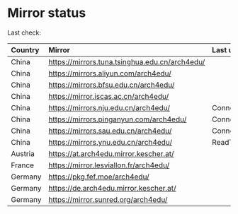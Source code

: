 <script src="./time.js"></script>
# Mirror status
Last check: <script type="text/javascript">localize(1676287045.9200122);</script>

|Country|Mirror|Last update|
|:------|:-----|:----------|
|China|https://mirrors.tuna.tsinghua.edu.cn/arch4edu/|<script type="text/javascript">localize(1676270322);</script>|
|China|https://mirrors.aliyun.com/arch4edu/|<script type="text/javascript">localize(1676140349);</script>|
|China|https://mirrors.bfsu.edu.cn/arch4edu/|<script type="text/javascript">localize(1676270322);</script>|
|China|https://mirror.iscas.ac.cn/arch4edu/|<script type="text/javascript">localize(1676270322);</script>|
|China|https://mirrors.nju.edu.cn/arch4edu/|ConnectTimeout|
|China|https://mirrors.pinganyun.com/arch4edu/|ConnectionError|
|China|https://mirrors.sau.edu.cn/arch4edu/|ConnectionError|
|China|https://mirrors.ynu.edu.cn/arch4edu/|ReadTimeout|
|Austria|https://at.arch4edu.mirror.kescher.at/|<script type="text/javascript">localize(1676270322);</script>|
|France|https://mirror.lesviallon.fr/arch4edu/|<script type="text/javascript">localize(1676226774);</script>|
|Germany|https://pkg.fef.moe/arch4edu/|<script type="text/javascript">localize(1676270322);</script>|
|Germany|https://de.arch4edu.mirror.kescher.at/|<script type="text/javascript">localize(1676270322);</script>|
|Germany|https://mirror.sunred.org/arch4edu/|<script type="text/javascript">localize(1676270322);</script>|

<script src="./tablefilter/tablefilter.js"></script>
<script src="./table.js"></script>